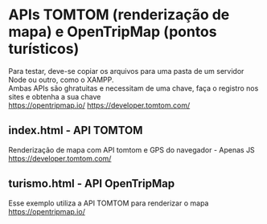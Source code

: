 # APIs TOMTOM (renderização de mapa) e OpenTripMap (pontos turísticos)
Para testar, deve-se copiar os arquivos para uma pasta de um servidor Node ou outro, como o XAMPP.<br>
Ambas APIs são ghratuitas e necessitam de uma chave, faça o registro nos sites e obtenha a sua chave<br>
https://opentripmap.io/
https://developer.tomtom.com/



## index.html - API TOMTOM
Renderização de mapa com API tomtom e GPS do navegador - Apenas JS<br>
https://developer.tomtom.com/

## turismo.html - API OpenTripMap 
Esse exemplo utiliza a API TOMTOM para renderizar o mapa<br>
https://opentripmap.io/




